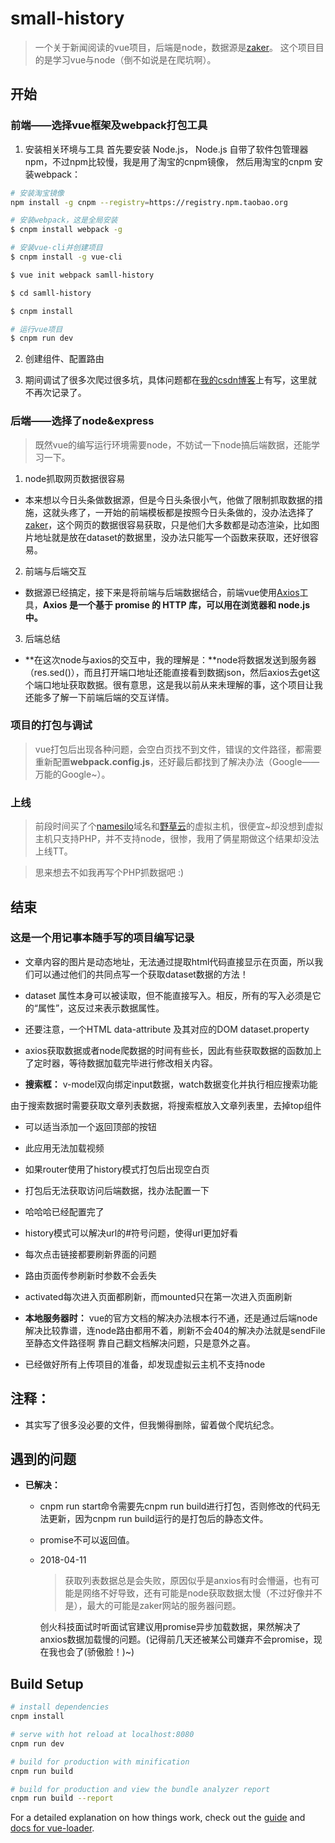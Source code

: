 # small-history

> 一个关于新闻阅读的vue项目，后端是node，数据源是[zaker](http://app.myzaker.com/)。
这个项目目的是学习vue与node（倒不如说是在爬坑啊）。

## 开始

### 前端——选择vue框架及webpack打包工具

1. 安装相关环境与工具
首先要安装 Node.js， Node.js 自带了软件包管理器 npm，不过npm比较慢，我是用了淘宝的cnpm镜像，
然后用淘宝的cnpm 安装webpack：

```bash
# 安装淘宝镜像
npm install -g cnpm --registry=https://registry.npm.taobao.org

# 安装webpack，这是全局安装
$ cnpm install webpack -g

# 安装vue-cli并创建项目
$ cnpm install -g vue-cli

$ vue init webpack samll-history

$ cd samll-history

$ cnpm install

# 运行vue项目
$ cnpm run dev
```
2. 创建组件、配置路由

3. 期间调试了很多次爬过很多坑，具体问题都在[我的csdn博客](https://blog.csdn.net/urnotzane/article/details/79443941)上有写，这里就不再次记录了。

### 后端——选择了node&express
> 既然vue的编写运行环境需要node，不妨试一下node搞后端数据，还能学习一下。

1. node抓取网页数据很容易

* 本来想以今日头条做数据源，但是今日头条很小气，他做了限制抓取数据的措施，这就头疼了，一开始的前端模板都是按照今日头条做的，没办法选择了[zaker](http://app.myzaker.com/)，这个网页的数据很容易获取，只是他们大多数都是动态渲染，比如图片地址就是放在dataset的数据里，没办法只能写一个函数来获取，还好很容易。

2. 前端与后端交互

* 数据源已经搞定，接下来是将前端与后端数据结合，前端vue使用[Axios](https://www.npmjs.com/package/axios)工具，**Axios 是一个基于 promise 的 HTTP 库，可以用在浏览器和 node.js 中。**

3. 后端总结

* **在这次node与axios的交互中，我的理解是：**node将数据发送到服务器（res.sed()），而且打开端口地址还能直接看到数据json，然后axios去get这个端口地址获取数据。很有意思，这是我以前从来未理解的事，这个项目让我还能多了解一下前端后端的交互详情。

### 项目的打包与调试

> vue打包后出现各种问题，会空白页找不到文件，错误的文件路径，都需要重新配置**webpack.config.js**，还好最后都找到了解决办法（Google——万能的Google~）。

### 上线

> 前段时间买了个[namesilo](https://www.namesilo.com/)域名和[野草云](http://www.yecaoyun.com/)的虚拟主机，很便宜~却没想到虚拟主机只支持PHP，并不支持node，很惨，我用了俩星期做这个结果却没法上线TT。

> 思来想去不如我再写个PHP抓数据吧 :)

## 结束

### 这是一个用记事本随手写的项目编写记录

* 文章内容的图片是动态地址，无法通过提取html代码直接显示在页面，所以我们可以通过他们的共同点写一个获取dataset数据的方法！

* dataset 属性本身可以被读取，但不能直接写入。相反，所有的写入必须是它的“属性”，这反过来表示数据属性。

* 还要注意，一个HTML data-attribute 及其对应的DOM dataset.property 

* axios获取数据或者node爬数据的时间有些长，因此有些获取数据的函数加上了定时器，等待数据加载完毕进行修改相关内容。

* **搜索框：**
v-model双向绑定input数据，watch数据变化并执行相应搜索功能

由于搜索数据时需要获取文章列表数据，将搜索框放入文章列表里，去掉top组件

* 可以适当添加一个返回顶部的按钮

* 此应用无法加载视频

* 如果router使用了history模式打包后出现空白页

* 打包后无法获取访问后端数据，找办法配置一下

* 哈哈哈已经配置完了 

* history模式可以解决url的#符号问题，使得url更加好看

* 每次点击链接都要刷新界面的问题

* 路由页面传参刷新时参数不会丢失

* activated每次进入页面都刷新，而mounted只在第一次进入页面刷新

* **本地服务器时：**
vue的官方文档的解决办法根本行不通，还是通过后端node解决比较靠谱，连node路由都用不着，刷新不会404的解决办法就是sendFile至静态文件路径啊 靠自己翻文档解决问题，只是意外之喜。

 * 已经做好所有上传项目的准备，却发现虚拟云主机不支持node

## 注释： 

* 其实写了很多没必要的文件，但我懒得删除，留着做个爬坑纪念。

## 遇到的问题

* **已解决：**
    * cnpm run start命令需要先cnpm run build进行打包，否则修改的代码无法更新，因为cnpm run build运行的是打包后的静态文件。
    * promise不可以返回值。
    * 2018-04-11
        > 获取列表数据总是会失败，原因似乎是anxios有时会懵逼，也有可能是网络不好导致，还有可能是node获取数据太慢（不过好像并不是），最大的可能是zaker网站的服务器问题。
        
        创火科技面试时听面试官建议用promise异步加载数据，果然解决了anxios数据加载慢的问题。(记得前几天还被某公司嫌弃不会promise，现在我也会了(骄傲脸！)~)





## Build Setup

``` bash
# install dependencies
cnpm install

# serve with hot reload at localhost:8080
cnpm run dev

# build for production with minification
cnpm run build

# build for production and view the bundle analyzer report
cnpm run build --report
```

For a detailed explanation on how things work, check out the [guide](http://vuejs-templates.github.io/webpack/) and [docs for vue-loader](http://vuejs.github.io/vue-loader).
